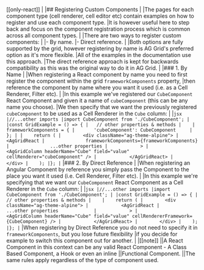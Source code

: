 [[only-react]]
|
|## Registering Custom Components
|
|The pages for each component type (cell renderer, cell editor etc) contain examples on how to register and use each component type.
|It is however useful here to step back and focus on the component registration process which is common across all component types.
|
|There are two ways to register custom components:
|
|- By name.
|- Direct reference.
|
|Both options are fully supported by the grid, however registering by name is AG Grid's preferred option as it's more flexible.
|All of the examples in the documentation use this approach.
|The direct reference approach is kept for backwards compatibility as this was the original way to do it in AG Grid.
|
|### 1. By Name
|
|When registering a React component by name you need to first register the component within the grid `frameworkComponents` property,
|then reference the component by name where you want it used (i.e. as a Cell Renderer, Filter etc).
|
|In this example we've registered our `CubeComponent` React Component and given it a name of `cubeComponent` (this can be any name you choose).
|We then specify that we want the previously registered `cubeComponent` to be used as a Cell Renderer in the `Cube` column:
|
|```jsx
|//...other imports
|import CubeComponent from './CubeComponent';
|
|const GridExample = () => {
|   // other properties & methods
|   
|   frameworkComponents = {
|       'cubeComponent': CubeComponent    
|   };
|
|    return (
|        <div className="ag-theme-alpine">
|            <AgGridReact
|               frameworkComponents={frameworkComponents}
|               ...other properties
|            >
|                <AgGridColumn headerName="Cube" field="value" cellRenderer="cubeComponent" />
|            </AgGridReact>
|        </div>
|    );
|};
|```
|### 2. By Direct Reference
|
|When registering an Angular Component by reference you simply pass the Component to the place you want it used (i.e. Cell Renderer, Filter etc).
|
|In this example we're specifying that we want our `CubeComponent` React Component as a Cell Renderer in the `Cube` column:
|
|```jsx
|//...other imports
|import CubeComponent from './CubeComponent';
|
|const GridExample = () => {
|   // other properties & methods
|   
|    return (
|        <div className="ag-theme-alpine">
|            <AgGridReact
|               ...other properties            
|            >
|                <AgGridColumn headerName="Cube" field="value" cellRendererFramework={CubeComponent} />
|            </AgGridReact>
|        </div>
|    );
|};
|```
|When registering by Direct Reference you do not need to specify it in `frameworkComponents`, but you lose future flexibility
|if you decide for example to switch this component out for another.
|
|[[note]]
||A React Component in this context can be any valid React Component - A Class Based Component, a Hook or even an inline
||Functional Component. 
||The same rules apply regardless of the type of component used.
